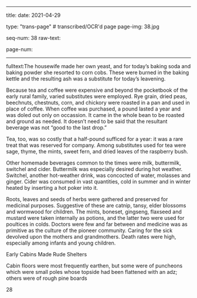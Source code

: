 
---

title: 
date: 2021-04-29

type: "trans-page" # transcribed/OCR'd page
page-img: 38.jpg

seq-num: 38
raw-text:

page-num:

---

fulltext:The housewife made her own yeast, and for today’s baking soda and baking powder she resorted to corn cobs. These were burned in the baking kettle and the resulting ash was a substitute for today’s leavening.

Because tea and coffee were expensive and beyond the pocketbook of the early rural family, varied substitutes were employed. Rye grain, dried peas, beechnuts, chestnuts, corn, and chickory were roasted in a pan and used in place of coffee. When coffee was purchased, a pound lasted a year and was doled out only on occassion. It came in the whole bean to be roasted and ground as needed. It doesn’t need to be said that the resultant beverage was not “good to the last drop.”

Tea, too, was so costly that a half-pound sufficed for a year: it was a rare treat that was reserved for company. Among substitutes used for tea were sage, thyme, the mints, sweet fern, and dried leaves of the raspberry bush.

Other homemade beverages common to the times were milk, buttermilk, switchel and cider. Buttermilk was especially desired during hot weather. Switchel, another hot-weather drink, was concocted of water, molasses and ginger. Cider was consumed in vast quantities, cold in summer and in winter heated by inserting a hot poker into it.

Roots, leaves and seeds of herbs were gathered and preserved for medicinal purposes. Suggestive of these are catnip, tansy, elder blossoms and wormwood for children. The mints, boneset, gingseng, flaxseed and mustard were taken internally as potions, and the latter two were used for poultices in colds. Doctors were few and far between and medicine was as primitive as the culture of the pioneer community. Caring for the sick devolved upon the mothers and grandmothers. Death rates were high, especially among infants and young children.

Early Cabins Made Rude Shelters

Cabin floors were most frequently earthen, but some were of puncheons which were small poles whose topside had been flattened with an adz; others were of rough pine boards

28 
